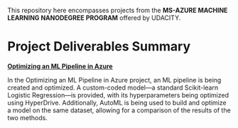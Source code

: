 This repository here encompasses projects from the **MS-AZURE MACHINE LEARNING NANODEGREE PROGRAM** offered by UDACITY. 


# Project Deliverables Summary

[**Optimizing an ML Pipeline in Azure**](https://github.com/robiulrafi/Azure-ML-Engineer-Nanodegree-Project-Portfolio/tree/main/Optimizing%20an%20ML%20Pipeline%20in%20Azure)

In the Optimizing an ML Pipeline in Azure project, an ML pipeline is being created and optimized. A custom-coded model—a standard Scikit-learn Logistic Regression—is provided, with its hyperparameters being optimized using HyperDrive. Additionally, AutoML is being used to build and optimize a model on the same dataset, allowing for a comparison of the results of the two methods.


    
